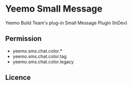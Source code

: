 # Yeemo Small Message

Yeemo Build Team's plug-in Small Message Plugin (InDev)

## Permission

- yeemo.sms.chat.color.*
- yeemo.sms.chat.color.tag
- yeemo.sms.chat.color.legacy

## Licence